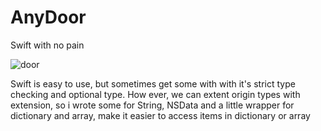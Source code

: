 # AnyDoor
Swift with no pain

![door](http://homepage.ntu.edu.tw/~b01302158/images/01.jpg)

Swift is easy to use, but sometimes get some with with it's strict type checking and optional type. How ever, we can extent origin types with extension, so i wrote some for String, NSData and a little wrapper for dictionary and array, make it easier to access items in dictionary or array

